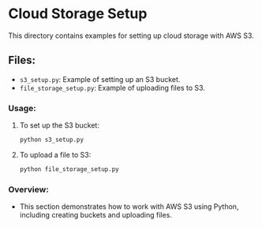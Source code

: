 # Cloud Storage Setup

This directory contains examples for setting up cloud storage with AWS S3.

## Files:
- `s3_setup.py`: Example of setting up an S3 bucket.
- `file_storage_setup.py`: Example of uploading files to S3.

### Usage:
1. To set up the S3 bucket:
    ```bash
    python s3_setup.py
    ```

2. To upload a file to S3:
    ```bash
    python file_storage_setup.py
    ```

### Overview:
- This section demonstrates how to work with AWS S3 using Python, including creating buckets and uploading files.

